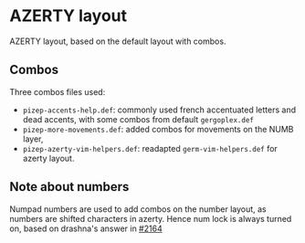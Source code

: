 # AZERTY layout

AZERTY layout, based on the default layout with combos.

## Combos
Three combos files used:
* `pizep-accents-help.def`: commonly used french accentuated letters and dead
  accents, with some combos from default `gergoplex.def`
* `pizep-more-movements.def`: added combos for movements on the NUMB layer,
* `pizep-azerty-vim-helpers.def`: readapted `germ-vim-helpers.def` for azerty
  layout.

## Note about numbers
Numpad numbers are used to add combos on the number layout, as numbers are
shifted characters in azerty. Hence num lock is always turned on, based on
drashna's answer in [#2164](https://github.com/qmk/qmk_firmware/issues/2164)
